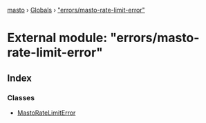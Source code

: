 [masto](../README.md) › [Globals](../globals.md) › ["errors/masto-rate-limit-error"](_errors_masto_rate_limit_error_.md)

# External module: "errors/masto-rate-limit-error"

## Index

### Classes

* [MastoRateLimitError](../classes/_errors_masto_rate_limit_error_.mastoratelimiterror.md)
